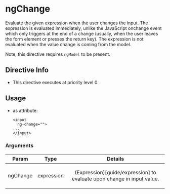 



# ngChange








Evaluate the given expression when the user changes the input.
The expression is evaluated immediately, unlike the JavaScript onchange event
which only triggers at the end of a change (usually, when the user leaves the
form element or presses the return key).
The expression is not evaluated when the value change is coming from the model.

Note, this directive requires `ngModel` to be present.








## Directive Info


* This directive executes at priority level 0.


## Usage



* as attribute:
    ```
    <input
      ng-change="">
    ...
    </input>
    ```




### Arguments

| Param | Type | Details |
| :--: | :--: | :--: |
| ngChange | expression | <p>(Expression)[guide/expression] to evaluate upon change in input value.</p>  |




